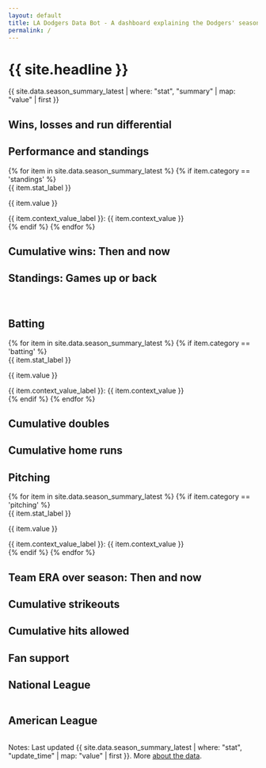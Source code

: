 ```yaml
---
layout: default
title: LA Dodgers Data Bot - A dashboard explaining the Dodgers' season so far. 
permalink: /
---
```


<div class="container">

<div class="page-topper">
  <h1 class="headline">{{ site.headline }}</h1>
  <p class="subhead">{{ site.data.season_summary_latest | where: "stat", "summary" | map: "value" | first }} </p>
<div>



<div class="container mt-4">
<h2 class="stat-group"><span class="win">Wins</span>, <span class="loss">losses</span> and run differential</h2>

<div id="chart-container" style="position: relative;">
    <div id="results-chart"></div>
</div>
<h2 class="stat-group">Performance and standings</h2>
  <div class="row">
    {% for item in site.data.season_summary_latest %}
      {% if item.category == 'standings' %}
      <div class="col-md-4">
        <div class="card mb-4">
          <div class="card-header">
            {{ item.stat_label }}
          </div>
          <div class="card-body">
            <p class="card-text">{{ item.value }}</p>
          </div>
          <div class="card-footer text-muted">
        {{ item.context_value_label }}: {{ item.context_value }}
          </div>
        </div>
      </div>
      {% endif %}
    {% endfor %}
  </div>
  <h2 class="stat-group">Cumulative <span class="win">wins</span>: Then and now</h2>

<div id="cumulative-wins-chart"></div>

<h2 class="stat-group">Standings: Games <span class="win">up</span> or <span class="loss">back</span></h2>
<div id="d3-container" style="width: 100%; padding-bottom: 20px;"></div>

<h2 class="stat-group">Batting</h2>
  <div class="row">
    {% for item in site.data.season_summary_latest %}
      {% if item.category == 'batting' %}
      <div class="col-md-4">
        <div class="card mb-4">
          <div class="card-header">
            {{ item.stat_label }}
          </div>
          <div class="card-body">
            <p class="card-text">{{ item.value }}</p>
          </div>
          <div class="card-footer text-muted">
        {{ item.context_value_label }}: {{ item.context_value }}
          </div>
        </div>
      </div>
      {% endif %}
    {% endfor %}
  </div>

<div class="chart-container">
  <h2 class="stat-group">Cumulative <span class="win">doubles</span></h2>
  <div id="cumulative-doubles-chart" class="small-chart"></div>
</div>

<div class="chart-container">
  <h2 class="stat-group">Cumulative <span class="win">home runs</span></h2>
  <div id="cumulative-homers-chart" class="small-chart"></div>
</div>

  <h2 class="stat-group"> Pitching</h2>
  <div class="row">
    {% for item in site.data.season_summary_latest %}
      {% if item.category == 'pitching' %}
      <div class="col-md-4">
        <div class="card mb-4">
          <div class="card-header">
            {{ item.stat_label }}
          </div>
          <div class="card-body">
            <p class="card-text">{{ item.value }}</p>
          </div>
          <div class="card-footer text-muted">
        {{ item.context_value_label }}: {{ item.context_value }}
          </div>
        </div>
      </div>
      {% endif %}
    {% endfor %}
  </div>

<h2 class="stat-group">Team <span class="win">ERA</span> over season: Then and now</h2>
<div id="cumulative-era-chart"></div>


<div class="chart-container">
  <h2 class="stat-group">Cumulative <span class="win">strikeouts</span></h2>
  <div id="cumulative-strikeouts-chart" class="small-chart"></div>
</div>

<div class="chart-container">
  <h2 class="stat-group">Cumulative <span class="win">hits</span> allowed</h2>
  <div id="cumulative-hits-chart" class="small-chart"></div>
</div>


<h2 class="stat-group">Fan support</h2>
<p id="max-attendance-info"></p>
<div class="table-container">
  <div class="table-wrapper">
    <h2 class="league-name">National League</h2>
    <table id="nl-table" class="data-table"></table>
  </div>
    <div class="table-wrapper">
    <h2 class="league-name">American League</h2>
    <table id="al-table" class="data-table"></table>
  </div>
</div>

</div>



<p class="dated">Notes: Last updated {{ site.data.season_summary_latest | where: "stat", "update_time" | map: "value" | first }}. More <a href="https://github.com/stiles/dodgers/blob/main/README.md">about the data</a>.</p>


</div>

<script src="https://d3js.org/d3.v6.min.js"></script>
<script src="{{ '/assets/js/dashboard.js' | relative_url }}"></script>


